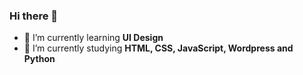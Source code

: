 ### Hi there 👋

- 🌱 I’m currently learning <b>UI Design</b>
- 🌱 I’m currently studying <b>HTML, CSS, JavaScript, Wordpress and Python</b>


<!--
**Denise-FC/Denise-FC** is a ✨ _special_ ✨ repository because its `README.md` (this file) appears on your GitHub profile.

Here are some ideas to get you started:

- 🔭 I’m currently working on ...
- 🌱 I’m currently learning ...
- 👯 I’m looking to collaborate on ...
- 🤔 I’m looking for help with ...
- 💬 Ask me about ...
- 📫 How to reach me: ...
- 😄 Pronouns: ...
- ⚡ Fun fact: ...
-->
